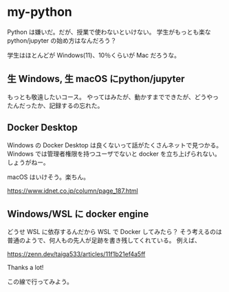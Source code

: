 # my-python

Python は嫌いだ。だが、授業で使わないといけない。
学生がもっとも楽な python/jupyter の始め方はなんだろう？

学生はほとんどが Windows(11)、10％くらいが Mac だろうな。

## 生 Windows, 生 macOS にpython/jupyter

もっとも敬遠したいコース。
やってはみたが、動かすまでできたが、どうやったんだったか、記録するの忘れた。


## Docker Desktop

Windows の Docker Desktop は良くないって話がたくさんネットで見つかる。
Windows では管理者権限を持つユーザでないと docker を立ち上げられない。
しょうがねー。

macOS はいけそう。楽ちん。

https://www.idnet.co.jp/column/page_187.html

## Windows/WSL に docker engine

どうせ WSL に依存するんだから WSL で Docker してみたら？
そう考えるのは普通のようで、何人もの先人が足跡を書き残してくれている。
例えば、

https://zenn.dev/taiga533/articles/11f1b21ef4a5ff

Thanks a lot!

この線で行ってみよう。


